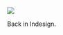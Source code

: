 ![](https://db-feed.s3.amazonaws.com/legacy/Screen_Shot_2017-07-12_at_11_31_21_AM-1499878707241.png)

Back in Indesign.
